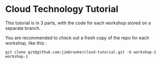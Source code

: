 # Cloud Technology Tutorial

This tutorial is in 3 parts, with the code for each workshop stored on a separate branch.

You are recommended to check out a fresh copy of the repo for each workshop, like this :

```
git clone git@github.com:jimbrooke/cloud-tutorial.git -b workshop-1 workshop-1
```
